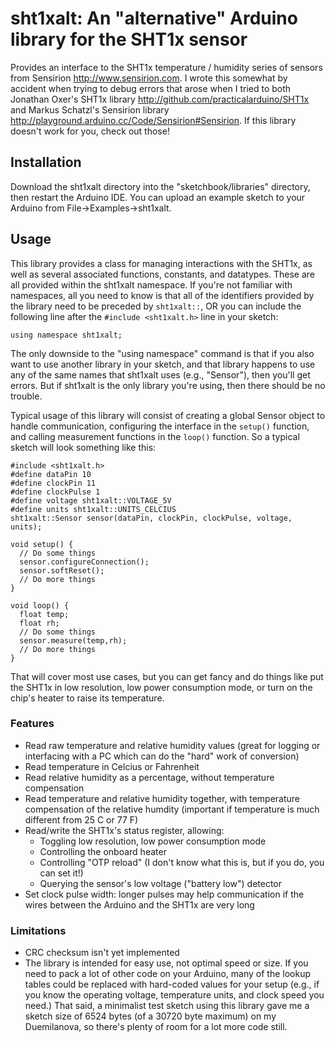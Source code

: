sht1xalt: An "alternative" Arduino library for the SHT1x sensor
===============================================================

Provides an interface to the SHT1x temperature / humidity series of sensors from
Sensirion <http://www.sensirion.com>. I wrote this somewhat by accident when
trying to debug errors that arose when I tried to both Jonathan Oxer's SHT1x
library <http://github.com/practicalarduino/SHT1x> and Markus Schatzl's
Sensirion library <http://playground.arduino.cc/Code/Sensirion#Sensirion>. If
this library doesn't work for you, check out those!

Installation
------------
Download the sht1xalt directory into the "sketchbook/libraries" directory, then
restart the Arduino IDE. You can upload an example sketch to your Arduino from
File->Examples->sht1xalt.

Usage
-----
This library provides a class for managing interactions with the SHT1x, as well
as several associated functions, constants, and datatypes. These are all
provided within the sht1xalt namespace. If you're not familiar with namespaces,
all you need to know is that all of the identifiers provided by the library need
to be preceded by `sht1xalt::`, OR you can include the following line after the
`#include <sht1xalt.h>` line in your sketch:

    using namespace sht1xalt;

The only downside to the "using namespace" command is that if you also want to
use another library in your sketch, and that library happens to use any of the
same names that sht1xalt uses (e.g., "Sensor"), then you'll get errors. But if
sht1xalt is the only library you're using, then there should be no trouble.

Typical usage of this library will consist of creating a global Sensor object to
handle communication, configuring the interface in the `setup()` function, and
calling measurement functions in the `loop()` function. So a typical sketch will
look something like this:

    #include <sht1xalt.h>
    #define dataPin 10
    #define clockPin 11
    #define clockPulse 1
    #define voltage sht1xalt::VOLTAGE_5V
    #define units sht1xalt::UNITS_CELCIUS
    sht1xalt::Sensor sensor(dataPin, clockPin, clockPulse, voltage, units);
    
    void setup() {
      // Do some things
      sensor.configureConnection();
      sensor.softReset();
      // Do more things
    }
    
    void loop() {
      float temp;
      float rh;
      // Do some things
      sensor.measure(temp,rh);
      // Do more things
    }

That will cover most use cases, but you can get fancy and do things like put the
SHT1x in low resolution, low power consumption mode, or turn on the chip's
heater to raise its temperature.

### Features ###
- Read raw temperature and relative humidity values (great for logging or
  interfacing with a PC which can do the "hard" work of conversion)
- Read temperature in Celcius or Fahrenheit
- Read relative humidity as a percentage, without temperature compensation
- Read temperature and relative humidity together, with temperature compensation
  of the relative humdity (important if temperature is much different from 25 C
  or 77 F)
- Read/write the SHT1x's status register, allowing:
  - Toggling low resolution, low power consumption mode
  - Controlling the onboard heater
  - Controlling "OTP reload" (I don't know what this is, but if you do, you can
    set it!)
  - Querying the sensor's low voltage ("battery low") detector
- Set clock pulse width: longer pulses may help communication if the wires
  between the Arduino and the SHT1x are very long

### Limitations ###
- CRC checksum isn't yet implemented
- The library is intended for easy use, not optimal speed or size. If you need
  to pack a lot of other code on your Arduino, many of the lookup tables could
  be replaced with hard-coded values for your setup (e.g., if you know the
  operating voltage, temperature units, and clock speed you need.) That said, a
  minimalist test sketch using this library gave me a sketch size of 6524 bytes
  (of a 30720 byte maximum) on my Duemilanova, so there's plenty of room for a
  lot more code still.

